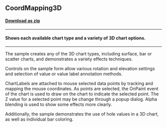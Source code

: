 ## CoordMapping3D
#### [Download as zip](https://minhaskamal.github.io/DownGit/#/home?url=https://github.com/GrapeCity/ComponentOne-WinForms-Samples/tree/master/NetFramework\Charts\CS\CoordMapping3D)
____
#### Shows each available chart type and a variety of 3D chart options.
____
The sample creates any of the 3D chart types, including surface, bar or scatter charts, and demonstrates a variety effects techniques. 

Controls on the sample form allow various rotation and elevation settings and selection of value or value label annotation methods. 

ChartLabels are attached to mouse selected data points by tracking and mapping the mouse coordinates.  As points are selected, the OnPaint event of the chart is used to draw on the chart to indicate the selected point.  The Z value for a selected point may be change through a popup dialog.  Alpha blending is used to show some effects more clearly. 

Additionally, the sample demonstrates the use of hole values in a 3D chart, as well as individual bar coloring. 